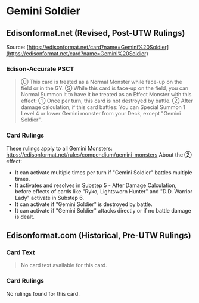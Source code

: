 # Gemini Soldier

## Edisonformat.net (Revised, Post-UTW Rulings)

Source: [https://edisonformat.net/card?name=Gemini%20Soldier](https://edisonformat.net/card?name=Gemini%20Soldier)

### Edison-Accurate PSCT

> Ⓤ This card is treated as a Normal Monster while face-up on the field or in the GY.
> Ⓢ While this card is face-up on the field, you can Normal Summon it to have it be treated as an Effect Monster with this effect:
> ① Once per turn, this card is not destroyed by battle.
> ② After damage calculation, if this card battles: You can Special Summon 1 Level 4 or lower Gemini monster from your Deck, except "Gemini Soldier".

### Card Rulings

These rulings apply to all Gemini Monsters: https://edisonformat.net/rules/compendium/gemini-monsters
About the ② effect:
*   It can activate multiple times per turn if "Gemini Soldier" battles multiple times.
*   It activates and resolves in Substep 5 - After Damage Calculation, before effects of cards like "Ryko, Lightsworn Hunter" and "D.D. Warrior Lady" activate in Substep 6.
*   It can activate if "Gemini Soldier" is destroyed by battle.
*   It can activate if "Gemini Soldier" attacks directly or if no battle damage is dealt.


## Edisonformat.com (Historical, Pre-UTW Rulings)

### Card Text

> No card text available for this card.

### Card Rulings

No rulings found for this card.


